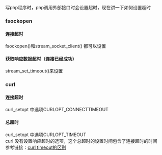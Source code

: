 写php程序时，php调用外部接口时会设置超时，现在讲一下如何设置超时

### fsockopen
#### 连接超时
fsockopen()和stream_socket_client() 都可以设置
#### 获取响应数据超时（连接已经成功）  
stream_set_timeout()来设置

### curl
#### 连接超时
curl_setopt 中选项CURLOPT_CONNECTTIMEOUT  
#### 总超时
curl_setopt 中选项CURLOPT_TIMEOUT  
curl 没有设置响应超时的选项，这个总超时的设置时间包含了连接超时的时间  
参考链接：[curl timeout的区别](https://stackoverflow.com/questions/27776129/php-curl-curlopt-connecttimeout-vs-curlopt-timeout)

